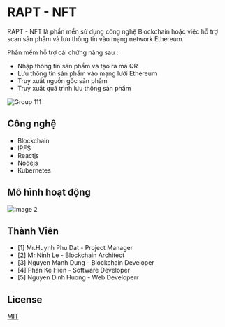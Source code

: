 # RAPT - NFT

RAPT - NFT là phần mền sử dụng công nghệ Blockchain hoặc việc hỗ trợ scan sản phẩm và lưu thông tin vào mạng network Ethereum.

Phần mềm hỗ trợ cái chứng năng sau :
 - Nhập thông tin sản phẩm và tạo ra mã QR
 - Lưu thông tin sản phẩm vào mạng lưới Ethereum
 - Truy xuất nguồn gốc sản phẩm
 - Truy xuất quá trình lưu thông sản phẩm

![Group 111](https://user-images.githubusercontent.com/48276512/138576240-b41f7354-b290-4119-a14c-4e91e845722f.png)

## Công nghệ

- Blockchain
- IPFS
- Reactjs 
- Nodejs 
- Kubernetes

## Mô hình hoạt động

![Image 2](https://user-images.githubusercontent.com/48276512/138576140-d5c63c6e-b9d0-4c25-87fa-c0ec7261a9bb.png)


## Thành Viên
- [1] Mr.Huynh Phu Dat - Project Manager
- [2] Mr.Ninh Le - Blockchain Architect 
- [3] Nguyen Manh Dung - Blockchain Developer
- [4] Phan Ke Hien - Software Developer
- [5] Nguyen Dinh Huong - Web Developerr


## License
[MIT](https://choosealicense.com/licenses/mit/)